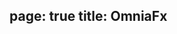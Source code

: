 page: true
title: OmniaFx
---
<script setup>
import Home from '../../components/Home.tsx'
</script>

<Home />